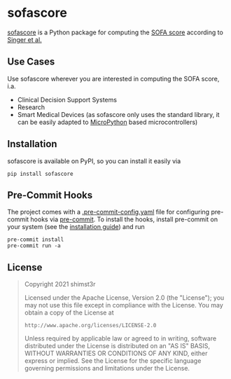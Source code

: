 # sofascore

[sofascore](https://www.github.com/shimst3r/sofascore) is a Python package for computing the [SOFA score](https://en.wikipedia.org/wiki/SOFA_score) according to [Singer et al.](https://doi.org/10.1001%2Fjama.2016.0287)

## Use Cases

Use sofascore wherever you are interested in computing the SOFA score, i.a.

- Clinical Decision Support Systems
- Research
- Smart Medical Devices (as sofascore only uses the standard library, it can be easily adapted to [MicroPython](https://micropython.org) based microcontrollers)

## Installation

sofascore is available on PyPI, so you can install it easily via

```shell
pip install sofascore
```

## Pre-Commit Hooks

The project comes with a [.pre-commit-config.yaml](./.pre-commit-config.yaml) file for configuring pre-commit hooks via [pre-commit](https://pre-commit.com). To install the hooks, install pre-commit on your system (see the [installation guide](https://pre-commit.com/#install)) and run

```shell
pre-commit install
pre-commit run -a
```

## License

> Copyright 2021 shimst3r
>
> Licensed under the Apache License, Version 2.0 (the "License");
> you may not use this file except in compliance with the License.
> You may obtain a copy of the License at
>
>     http://www.apache.org/licenses/LICENSE-2.0
>
> Unless required by applicable law or agreed to in writing, software
> distributed under the License is distributed on an "AS IS" BASIS,
> WITHOUT WARRANTIES OR CONDITIONS OF ANY KIND, either express or implied.
> See the License for the specific language governing permissions and
> limitations under the License.
